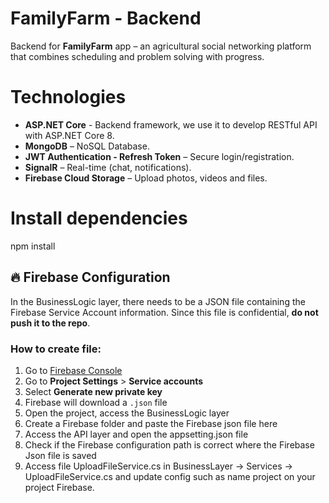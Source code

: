 # FamilyFarm - Backend
Backend for **FamilyFarm** app – an agricultural social networking platform that combines scheduling and problem solving with progress.

# Technologies
- **ASP.NET Core** - Backend framework, we use it to develop RESTful API with ASP.NET Core 8.
- **MongoDB** – NoSQL Database.
- **JWT Authentication - Refresh Token** – Secure login/registration.
- **SignalR** – Real-time (chat, notifications).
- **Firebase Cloud Storage** – Upload photos, videos and files.

# Install dependencies
npm install

## 🔥 Firebase Configuration
In the BusinessLogic layer, there needs to be a JSON file containing the Firebase Service Account information.
Since this file is confidential, **do not push it to the repo**.
### How to create file:
1. Go to [Firebase Console](https://console.firebase.google.com/)
2. Go to **Project Settings** > **Service accounts**
3. Select **Generate new private key**
4. Firebase will download a `.json` file
5. Open the project, access the BusinessLogic layer
6. Create a Firebase folder and paste the Firebase json file here
7. Access the API layer and open the appsetting.json file
8. Check if the Firebase configuration path is correct where the Firebase Json file is saved
9. Access file UploadFileService.cs in BusinessLayer -> Services -> UploadFileService.cs and update config such as name project on your project Firebase.
